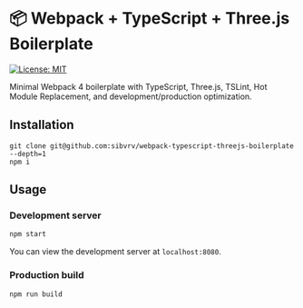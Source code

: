 # 📦 Webpack + TypeScript + Three.js Boilerplate

[![License: MIT](https://img.shields.io/badge/License-MIT-blue.svg)](https://opensource.org/licenses/MIT)

Minimal Webpack 4 boilerplate with TypeScript, Three.js, TSLint, Hot Module Replacement, and development/production optimization.

## Installation

```
git clone git@github.com:sibvrv/webpack-typescript-threejs-boilerplate --depth=1
npm i
```

## Usage

### Development server

```bash
npm start
```

You can view the development server at `localhost:8080`.

### Production build

```bash
npm run build
```
